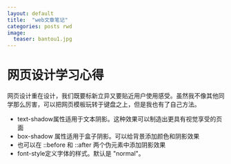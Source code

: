 ```yaml
---
layout: default
title:  "web文章笔记"
categories: posts rwd
image:
  teaser: bantou1.jpg
---
```

#  网页设计学习心得
网页设计重在设计，我们既要标新立异又要贴近用户使用感受。虽然我不像其他同学那么厉害，可以把网页模板玩转于键盘之上，但是我也有了自己方法。
- text-shadow属性适用于文本阴影。这种效果可以制造出更具有视觉享受的页面
-  box-shadow 属性适用于盒子阴影。可以给背景添加颜色和阴影效果
-  也可以在 ::before 和 ::after 两个伪元素中添加阴影效果
-  font-style定义字体的样式。默认是 "normal"。
